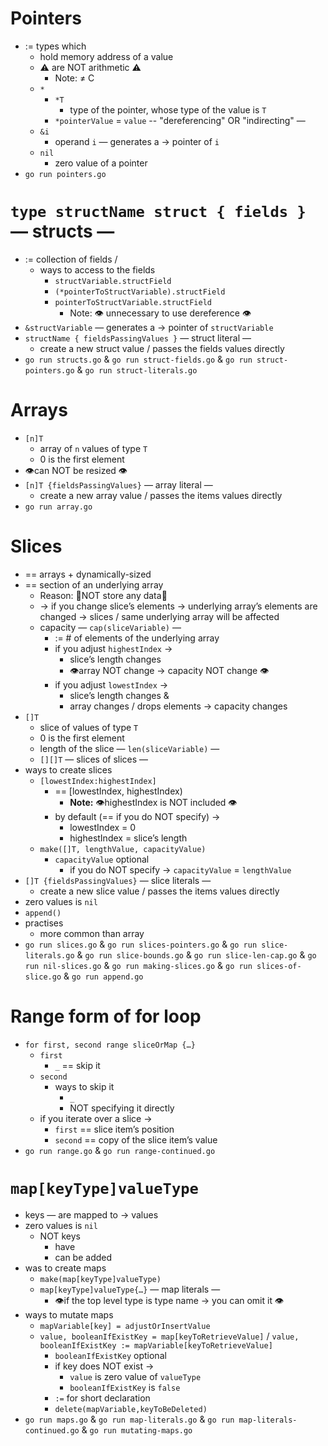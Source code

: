 # Pointers
* := types which
  * hold memory address of a value
  * ⚠️ are NOT arithmetic ⚠️
    * Note: ≠ C
  * `*`
    * `*T`
      * type of the pointer, whose type of the value is `T`
    * `*pointerValue` = `value` -- "dereferencing" OR "indirecting" —
  * `&i`
    * operand `i` — generates a → pointer of `i`
  * `nil`
    * zero value of a pointer
* `go run pointers.go`

# `type structName struct { fields }` — structs —
* := collection of fields /
  * ways to access to the fields
    * `structVariable.structField`
    * `(*pointerToStructVariable).structField`
    * `pointerToStructVariable.structField`
      * Note: 👁️ unnecessary to use dereference 👁️
* `&structVariable` — generates a → pointer of `structVariable`
* `structName { fieldsPassingValues }` — struct literal —
  * create a new struct value / passes the fields values directly
* `go run structs.go` & `go run struct-fields.go` & `go run struct-pointers.go` & `go run struct-literals.go`

# Arrays
* `[n]T`
  * array of `n` values of type `T`
  * 0 is the first element
* 👁️can NOT be resized 👁️
* `[n]T {fieldsPassingValues}` — array literal —
  * create a new array value / passes the items values directly
* `go run array.go`

# Slices
* == arrays + dynamically-sized
* == section of an underlying array
  * Reason: 🧠NOT store any data🧠
  * → if you change slice’s elements → underlying array’s elements are changed → slices / same underlying array will be affected
  * capacity — `cap(sliceVariable)` —
    * := # of elements of the underlying array
    * if you adjust `highestIndex` →
      * slice’s length changes
      * 👁️array NOT change → capacity NOT change 👁️
    * if you adjust `lowestIndex` →
      * slice’s length changes &
      * array changes / drops elements -> capacity changes
* `[]T`
  * slice of values of type `T`
  * 0 is the first element
  * length of the slice — `len(sliceVariable)` —
  * `[][]T` — slices of slices — 
* ways to create slices 
  * `[lowestIndex:highestIndex]`
    * == [lowestIndex, highestIndex)
      * **Note:** 👁️highestIndex is NOT included 👁️
    * by default (== if you do NOT specify) →
      * lowestIndex = 0
      * highestIndex = slice’s length
  * `make([]T, lengthValue, capacityValue)`
    * `capacityValue` optional
      * if you do NOT specify → `capacityValue` = `lengthValue`
* `[]T {fieldsPassingValues}` — slice literals —
  * create a new slice value / passes the items values directly
* zero values is `nil`
* `append()`
* practises
  * more common than array
* `go run slices.go` & `go run slices-pointers.go` & `go run slice-literals.go` & `go run slice-bounds.go` & `go run slice-len-cap.go` & `go run nil-slices.go` & `go run making-slices.go` & `go run slices-of-slice.go` & `go run append.go`

# Range form of for loop
* `for first, second range sliceOrMap {…}`
  * `first`
    * `_` == skip it
  * `second`
    * ways to skip it
      * `_`
      * NOT specifying it directly
  * if you iterate over a slice → 
    * `first` == slice item’s position 
    * `second` == copy of the slice item’s value
* `go run range.go` & `go run range-continued.go`

# `map[keyType]valueType`
* keys — are mapped to → values
* zero values is `nil`
  * NOT keys
    * have
    * can be added
* was to create maps
  * `make(map[keyType]valueType)`
  * `map[keyType]valueType{…}` — map literals —
    * 👁️if the top level type is type name → you can omit it 👁️
* ways to mutate maps
  * `mapVariable[key] = adjustOrInsertValue`
  * `value, booleanIfExistKey = map[keyToRetrieveValue]` /  `value, booleanIfExistKey := mapVariable[keyToRetrieveValue]`
    * `booleanIfExistKey` optional
    * if key does NOT exist →
      * `value` is zero value of `valueType`
      * `booleanIfExistKey` is `false`
    * `:=` for short declaration
    * `delete(mapVariable,keyToBeDeleted)`
* `go run maps.go` & `go run map-literals.go` & `go run map-literals-continued.go` & `go run mutating-maps.go`
